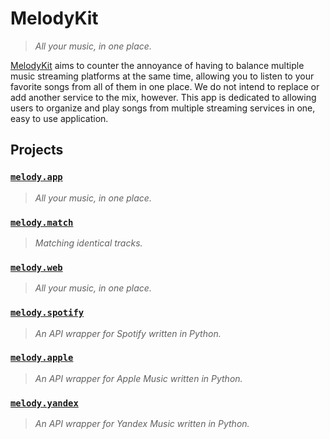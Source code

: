 # MelodyKit

> *All your music, in one place.*

[MelodyKit][MelodyKit] aims to counter the annoyance of having to balance multiple
music streaming platforms at the same time, allowing you to listen
to your favorite songs from all of them in one place. We do not intend
to replace or add another service to the mix, however. This app is
dedicated to allowing users to organize and play songs from multiple
streaming services in one, easy to use application.

## Projects

### [`melody.app`][melody.app]

> *All your music, in one place.*

### [`melody.match`][melody.match]

> *Matching identical tracks.*

### [`melody.web`][melody.web]

> *All your music, in one place.*

### [`melody.spotify`][melody.apple]

> *An API wrapper for Spotify written in Python.*

### [`melody.apple`][melody.apple]

> *An API wrapper for Apple Music written in Python.*

### [`melody.yandex`][melody.yandex]

> *An API wrapper for Yandex Music written in Python.*

[MelodyKit]: https://melodykit.app/

[melody.app]: https://github.com/MelodyKit/melody.app
[melody.match]: https://github.com/MelodyKit/melody.match
[melody.web]: https://github.com/MelodyKit/melody.web

[melody.spotify]: https://github.com/MelodyKit/melody.spotify
[melody.apple]: https://github.com/MelodyKit/melody.apple
[melody.yandex]: https://github.com/MelodyKit/melody.yandex
